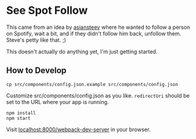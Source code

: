 # See Spot Follow

This came from an idea by [asiansteev](https://github.com/asiansteev) where he
wanted to follow a person on Spotify, wait a bit, and if they didn't follow
him back, unfollow them. Steve's petty like that. ;)

This doesn't actually do anything yet, I'm just getting started.

## How to Develop

    cp src/components/config.json.example src/components/config.json

Customize src/components/config.json as you like. `redirectUri` should be set
to the URL where your app is running.

    npm install
    npm start

Visit [localhost:8000/webpack-dev-server](http://localhost:8000/webpack-dev-server/)
in your browser.

